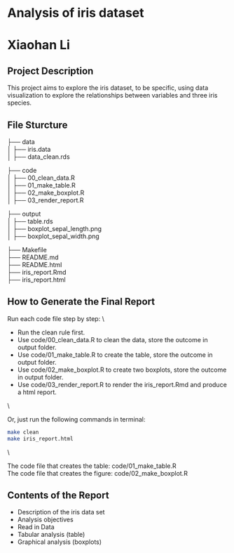 # Analysis of iris dataset
# Xiaohan Li

## Project Description

This project aims to explore the iris dataset, to be specific, 
using data visualization to explore the relationships between variables and three iris species.


## File Sturcture

├── data \
│ ├── iris.data \
│ ├── data_clean.rds

├── code \
│ ├── 00_clean_data.R \
│ ├── 01_make_table.R \
│ ├── 02_make_boxplot.R \
│ ├── 03_render_report.R

├── output \
│ ├── table.rds \
│ ├── boxplot_sepal_length.png \
│ ├── boxplot_sepal_width.png

├── Makefile \
├── README.md \
├── README.html \
├── iris_report.Rmd \
├── iris_report.html


## How to Generate the Final Report
Run each code file step by step: \

 - Run the clean rule first.
 - Use code/00_clean_data.R to clean the data, store the outcome in output folder.
 - Use code/01_make_table.R to create the table, store the outcome in output folder.
 - Use code/02_make_boxplot.R to create two boxplots, store the outcome in output folder.
 - Use code/03_render_report.R to render the iris_report.Rmd and produce a html report.

\

Or, just run the following commands in terminal:
```bash
make clean
make iris_report.html
```
\

The code file that creates the table: code/01_make_table.R \
The code file that creates the figure: code/02_make_boxplot.R

## Contents of the Report
 - Description of the iris data set
 - Analysis objectives
 - Read in Data
 - Tabular analysis (table)
 - Graphical analysis (boxplots)
